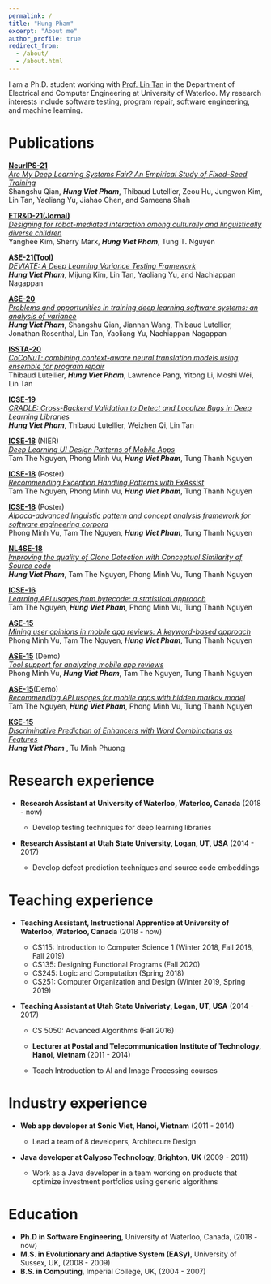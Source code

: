 ```yaml
---
permalink: /
title: "Hung Pham"
excerpt: "About me"
author_profile: true
redirect_from: 
  - /about/
  - /about.html
---
```


I am a Ph.D. student working with [Prof. Lin Tan](https://www.cs.purdue.edu/homes/lintan/) in the Department of Electrical and Computer Engineering at University of Waterloo. My research interests include software testing, program repair, software engineering, and machine learning.

Publications
======
  
[__NeurIPS-21__](https://nips.cc/Conferences/2021)<br/>
[_Are My Deep Learning Systems Fair? An Empirical Study of Fixed-Seed Training_](https://hvpham.github.io/files/VarianceFairness-NIPS21.pdf)<br/>
Shangshu Qian, **_Hung Viet Pham_**, Thibaud Lutellier, Zeou Hu, Jungwon Kim, Lin Tan, Yaoliang Yu, Jiahao Chen, and Sameena Shah

[__ETR&D-21(Jornal)__](https://www.springer.com/journal/11423)<br/>
[_Designing for robot-mediated interaction among culturally and linguistically diverse children_](https://hvpham.github.io/files/EduRobot-ETRD21.pdf)<br/>
Yanghee Kim, Sherry Marx, **_Hung Viet Pham_**, Tung T. Nguyen

[__ASE-21(Tool)__](https://conf.researchr.org/home/ase-2021)<br/>
[_DEVIATE: A Deep Learning Variance Testing Framework_](https://hvpham.github.io/files/VarianceTool-ase21.pdf)<br/>
**_Hung Viet Pham_**, Mijung Kim, Lin Tan, Yaoliang Yu, and Nachiappan Nagappan

[__ASE-20__](https://conf.researchr.org/home/ase-2020)<br/>
[_Problems and opportunities in training deep learning software systems: an analysis of variance_](https://hvpham.github.io/files/Variance-ase20.pdf)<br/>
**_Hung Viet Pham_**, Shangshu Qian, Jiannan Wang, Thibaud Lutellier, Jonathan Rosenthal, Lin Tan, Yaoliang Yu, Nachiappan Nagappan

[__ISSTA-20__](https://conf.researchr.org/home/issta-2021)<br/>
[_CoCoNuT: combining context-aware neural translation models using ensemble for program repair_](https://hvpham.github.io/files/CoCoNuT-issta20.pdf)<br/>
Thibaud Lutellier, **_Hung Viet Pham_**, Lawrence Pang, Yitong Li, Moshi Wei, Lin Tan

[__ICSE-19__](https://conf.researchr.org/home/icse-2019)<br/>
[_CRADLE: Cross-Backend Validation to Detect and Localize Bugs in Deep Learning Libraries_](https://hvpham.github.io/files/CRADLE-icse19.pdf)<br/>
**_Hung Viet Pham_**, Thibaud Lutellier, Weizhen Qi, Lin Tan

[__ICSE-18__](https://www.icse2018.org/) (NIER) <br/>
[_Deep Learning UI Design Patterns of Mobile Apps_](https://hvpham.github.io/files/UI-icse18.pdf)<br/>
Tam The Nguyen, Phong Minh Vu, **_Hung Viet Pham_**, Tung Thanh Nguyen

[__ICSE-18__](https://www.icse2018.org/) (Poster) <br/>
[_Recommending Exception Handling Patterns with ExAssist_](https://hvpham.github.io/files/ExAssist-icse18.pdf)<br/>
Tam The Nguyen, Phong Minh Vu, **_Hung Viet Pham_**, Tung Thanh Nguyen

[__ICSE-18__](https://www.icse2018.org/) (Poster)<br/>
[_Alpaca-advanced linguistic pattern and concept analysis framework for software engineering corpora_](https://hvpham.github.io/files/Alpaca-icse18.pdf)<br/>
Phong Minh Vu, Tam The Nguyen, **_Hung Viet Pham_**, Tung Thanh Nguyen

[__NL4SE-18__](https://nl4se.github.io/)<br/>
[_Improving the quality of Clone Detection with Conceptual Similarity of Source code_](https://hvpham.github.io/files/Clone-NL4SE.pdf)<br/>
**_Hung Viet Pham_**, Tam The Nguyen, Phong Minh Vu, Tung Thanh Nguyen

[__ICSE-16__](http://2016.icse.cs.txstate.edu/)<br/>
[_Learning API usages from bytecode: a statistical approach_](https://hvpham.github.io/files/SALAD-icse16.pdf)<br/>
Tam The Nguyen, **_Hung Viet Pham_**, Phong Minh Vu, Tung Thanh Nguyen

[__ASE-15__](https://ase2015.unl.edu/#tab-main)<br/>
[_Mining user opinions in mobile app reviews: A keyword-based approach_](https://hvpham.github.io/files/MARK-ase15.pdf)<br/>
Phong Minh Vu, Tam The Nguyen, **_Hung Viet Pham_**, Tung Thanh Nguyen 

[__ASE-15__](https://ase2015.unl.edu/#tab-main) (Demo)
<br/>[_Tool support for analyzing mobile app reviews_](https://hvpham.github.io/files/ToolApp-ase15.pdf)<br/>
Phong Minh Vu, **_Hung Viet Pham_**, Tam The Nguyen, Tung Thanh Nguyen

[__ASE-15__](https://ase2015.unl.edu/#tab-main)(Demo)<br/>
[_Recommending API usages for mobile apps with hidden markov model_](https://hvpham.github.io/files/ToolAPI-ase15.pdf)<br/>
Tam The Nguyen, **_Hung Viet Pham_**, Phong Minh Vu, Tung Thanh Nguyen

[__KSE-15__](https://ieeexplore.ieee.org/xpl/mostRecentIssue.jsp?punumber=7371541)<br/>
[_Discriminative Prediction of Enhancers with Word Combinations as Features_](https://hvpham.github.io/files/Enhancer-kse15.pdf)<br/>
**_Hung Viet Pham_** , Tu Minh Phuong

Research experience
======
* __Research Assistant at University of Waterloo, Waterloo, Canada__ (2018 - now)
  * Develop testing techniques for deep learning libraries

* __Research Assistant at Utah State University, Logan, UT, USA__ (2014 - 2017)
  * Develop defect prediction techniques and source code embeddings 

Teaching experience
======
* __Teaching Assistant, Instructional Apprentice at University of Waterloo, Waterloo, Canada__ (2018 - now)
  * CS115: Introduction to Computer Science 1 (Winter 2018, Fall 2018, Fall 2019)
  * CS135: Designing Functional Programs (Fall 2020)
  * CS245: Logic and Computation (Spring 2018)
  * CS251: Computer Organization and Design (Winter 2019, Spring 2019)

* __Teaching Assistant at Utah State Univeristy, Logan, UT, USA__ (2014 - 2017)
  * CS 5050: Advanced Algorithms (Fall 2016)

  * __Lecturer at Postal and Telecommunication Institute of Technology, Hanoi, Vietnam__ (2011 - 2014)
  * Teach Introduction to AI and Image Processing courses

Industry experience
======
* __Web app developer at Sonic Viet, Hanoi, Vietnam__ (2011 - 2014)
  * Lead a team of 8 developers, Architecure Design

* __Java developer at Calypso Technology, Brighton, UK__ (2009 - 2011)
  * Work as a Java developer in a team working on products that optimize investment portfolios using generic algorithms

Education
======
* __Ph.D in Software Engineering__, University of Waterloo, Canada, (2018 - now)
* __M.S. in Evolutionary and Adaptive System (EASy)__, University of Sussex, UK, (2008 - 2009)
* __B.S. in Computing__, Imperial College, UK, (2004 - 2007)
